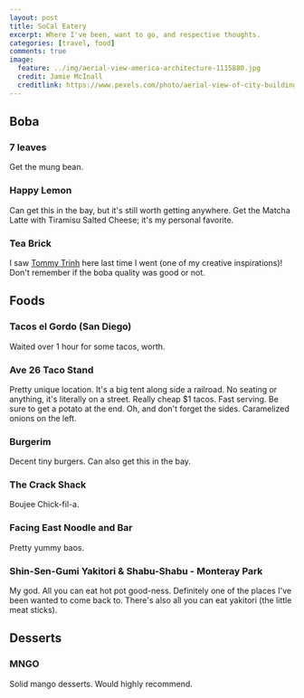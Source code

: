 ```yaml
---
layout: post
title: SoCal Eatery
excerpt: Where I've been, want to go, and respective thoughts.
categories: [travel, food]
comments: true
image:
  feature: ../img/aerial-view-america-architecture-1115880.jpg
  credit: Jamie McInall
  creditlink: https://www.pexels.com/photo/aerial-view-of-city-buildings-1115880/
---
```



## Boba

### 7 leaves
Get the mung bean.

### Happy Lemon
Can get this in the bay, but it's still worth getting anywhere. Get the Matcha Latte with Tiramisu Salted Cheese; it's
my personal favorite. 

### Tea Brick
I saw [Tommy Trinh](https://www.instagram.com/cinematommy/?hl=en) here last time I went (one of my creative 
inspirations)! Don't remember if the boba quality was good or not. 

## Foods
### Tacos el Gordo (San Diego)
Waited over 1 hour for some tacos, worth.

### Ave 26 Taco Stand
Pretty unique location. It's a big tent along side a railroad. No seating or anything, it's literally on a street.
Really cheap $1 tacos. Fast serving. Be sure to get a potato at the end. Oh, and don't forget the sides. Caramelized 
onions on the left. 

### Burgerim
Decent tiny burgers. Can also get this in the bay. 

### The Crack Shack
Boujee Chick-fil-a. 

### Facing East Noodle and Bar
Pretty yummy baos.

### Shin-Sen-Gumi Yakitori & Shabu-Shabu - Monteray Park
My god. All you can eat hot pot good-ness. Definitely one of the places I've been wanted to come back to. There's
also all you can eat yakitori (the little meat sticks). 



## Desserts
### MNGO
Solid mango desserts. Would highly recommend. 
